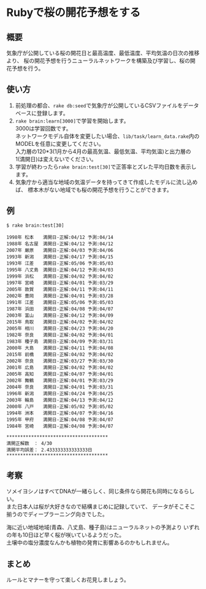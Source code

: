 # Rubyで桜の開花予想をする

## 概要
気象庁が公開している桜の開花日と最高温度、最低温度、平均気温の日次の推移より、
桜の開花予想を行うニューラルネットワークを構築及び学習し、桜の開花予想を行う。

## 使い方
1. 前処理の都合、`rake db:seed`で気象庁が公開しているCSVファイルをデータベースに登録します。
2. `rake brain:learn[3000]`で学習を開始します。  
3000は学習回数です。  
ネットワークモデル自体を変更したい場合、`lib/task/learn_data.rake`内のMODELを任意に変更してください。  
入力層の120*3(1月から4月の最高気温、最低気温、平均気温)と出力層の1(満開日)は変えないでください。
3. 学習が終わったら`rake brain:test[30]`で正答率とズレた平均日数を表示します。
4. 気象庁から適当な地域の気温データを持ってきて作成したモデルに流し込めば、
標本木がない地域でも桜の開花予想を行うことができます。

## 例
```
$ rake brain:test[30]

1998年 松本　　満開日-正解:04/12 予測:04/14
1988年 名古屋　満開日-正解:04/12 予測:04/12
2007年 厳原　　満開日-正解:04/03 予測:04/06
1993年 新潟　　満開日-正解:04/17 予測:04/15
1993年 江差　　満開日-正解:05/06 予測:05/03
1995年 八丈島　満開日-正解:04/12 予測:04/03
1999年 浜松　　満開日-正解:04/02 予測:04/02
1997年 宮崎　　満開日-正解:04/01 予測:03/29
2005年 敦賀　　満開日-正解:04/11 予測:04/11
2002年 豊岡　　満開日-正解:04/01 予測:03/28
1991年 江差　　満開日-正解:05/06 予測:05/03
1987年 浜田　　満開日-正解:04/08 予測:04/07
2003年 富山　　満開日-正解:04/12 予測:04/09
2015年 鳥取　　満開日-正解:04/02 予測:04/02
2005年 相川　　満開日-正解:04/23 予測:04/20
1982年 奈良　　満開日-正解:04/02 予測:04/01
1983年 種子島　満開日-正解:04/09 予測:03/31
2000年 大島　　満開日-正解:04/11 予測:04/08
2015年 前橋　　満開日-正解:04/02 予測:04/02
2002年 奈良　　満開日-正解:03/27 予測:03/30
2001年 広島　　満開日-正解:04/02 予測:04/02
2005年 高知　　満開日-正解:04/07 予測:04/01
2002年 舞鶴　　満開日-正解:04/01 予測:03/29
2004年 奈良　　満開日-正解:04/01 予測:03/31
1996年 新潟　　満開日-正解:04/24 予測:04/25
2003年 輪島　　満開日-正解:04/13 予測:04/12
2000年 八戸　　満開日-正解:05/02 予測:05/02
1994年 洲本　　満開日-正解:04/07 予測:04/16
1995年 甲府　　満開日-正解:04/08 予測:04/07
1984年 宮崎　　満開日-正解:04/08 予測:04/07

*************************************
満開正解数　： 4/30
満開平均誤差： 2.433333333333333日
*************************************
```

## 考察
ソメイヨシノはすべてDNAが一緒らしく、同じ条件なら開花も同時になるらしい。  
また日本人は桜が大好きなので結構まじめに記録していて、
データがそこそこ揃うのでディープラーニング向きでした。

海に近い地域地域(青森、八丈島、種子島)はニューラルネットの予測より
いずれの年も10日ほど早く桜が咲いているようだった。  
土壌中の塩分濃度なんかも植物の発育に影響あるのかもしれません。

## まとめ
ルールとマナーを守って楽しくお花見しましょう。

